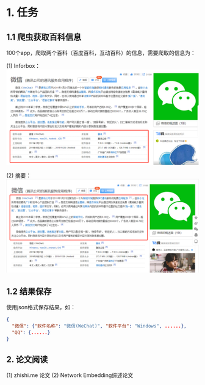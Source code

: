 # 1. 任务

## 1.1 爬虫获取百科信息
100个app，爬取两个百科（百度百科，互动百科）的信息，需要爬取的信息为：

(1) Inforbox：
![](pic/inforbox.jpg) 

(2) 摘要：
![](pic/summary.jpg)

## 1.2 结果保存
使用json格式保存结果，如：
```json
{
  "微信": {"软件名称": "微信(WeChat)", "软件平台": "Windows", ......},
  "QQ": {......}
}
```


## 2. 论文阅读

(1) zhishi.me 论文
(2) Network Embedding综述论文